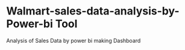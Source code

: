 # Walmart-sales-data-analysis-by-Power-bi Tool
Analysis of Sales Data by power bi  making Dashboard
